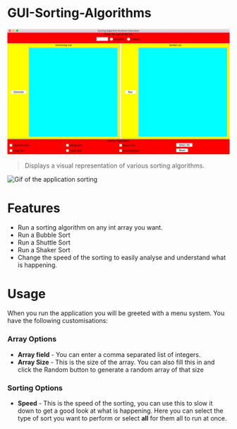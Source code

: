 # GUI-Sorting-Algorithms

![Alt text](pic/main-interface.png?raw=true "Main page")

> Displays a visual representation of various sorting algorithms.
<img src="http://leonwilberforce.com/sorting.gif" title="Sorting Gif" alt="Gif of the application sorting">

# Features
- Run a sorting algorithm on any int array you want.
- Run a Bubble Sort
- Run a Shuttle Sort
- Run a Shaker Sort
- Change the speed of the sorting to easily analyse and understand what is happening.

# Usage
When you run the application you will be greeted with a menu system. You have the following customisations:
### Array Options
- **Array field**  - You can enter a comma separated list of integers.
- **Array Size** - This is the size of the array. You can also fill this in and click the Random button to generate a random array of that size
### Sorting Options
- **Speed** - This is the speed of the sorting, you can use this to slow it down to get a good look at what is happening.
Here you can select the type of sort you want to perform or select **all** for them all to run at once.
